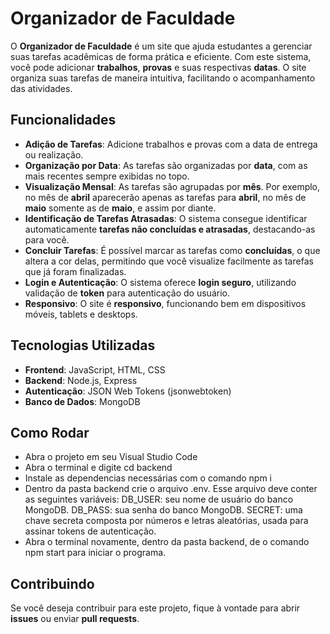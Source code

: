 # Organizador de Faculdade

O **Organizador de Faculdade** é um site que ajuda estudantes a gerenciar suas tarefas acadêmicas de forma prática e eficiente. Com este sistema, você pode adicionar **trabalhos**, **provas** e suas respectivas **datas**. O site organiza suas tarefas de maneira intuitiva, facilitando o acompanhamento das atividades.

## Funcionalidades

- **Adição de Tarefas**: Adicione trabalhos e provas com a data de entrega ou realização.
- **Organização por Data**: As tarefas são organizadas por **data**, com as mais recentes sempre exibidas no topo.
- **Visualização Mensal**: As tarefas são agrupadas por **mês**. Por exemplo, no mês de **abril** aparecerão apenas as tarefas para **abril**, no mês de **maio** somente as de **maio**, e assim por diante.
- **Identificação de Tarefas Atrasadas**: O sistema consegue identificar automaticamente **tarefas não concluídas e atrasadas**, destacando-as para você.
- **Concluir Tarefas**: É possível marcar as tarefas como **concluídas**, o que altera a cor delas, permitindo que você visualize facilmente as tarefas que já foram finalizadas.
- **Login e Autenticação**: O sistema oferece **login seguro**, utilizando validação de **token** para autenticação do usuário.
- **Responsivo**: O site é **responsivo**, funcionando bem em dispositivos móveis, tablets e desktops.
  
## Tecnologias Utilizadas

- **Frontend**: JavaScript, HTML, CSS
- **Backend**: Node.js, Express
- **Autenticação**: JSON Web Tokens (jsonwebtoken)
- **Banco de Dados**: MongoDB

## Como Rodar

- Abra o projeto em seu Visual Studio Code
- Abra o terminal e digite cd backend
- Instale as dependencias necessárias com o comando npm i
- Dentro da pasta backend crie o arquivo .env. Esse arquivo deve conter as seguintes variáveis:
    DB_USER: seu nome de usuário do banco MongoDB.
    DB_PASS: sua senha do banco MongoDB.
    SECRET: uma chave secreta composta por números e letras aleatórias, usada para assinar tokens de autenticação.
- Abra o terminal novamente, dentro da pasta backend, de o comando npm start para iniciar o programa.

## Contribuindo

Se você deseja contribuir para este projeto, fique à vontade para abrir **issues** ou enviar **pull requests**.
